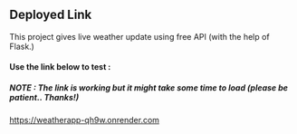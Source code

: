 ## Deployed Link 

This project gives live weather update using free API (with the help of Flask.)

#### Use the link below to test :

##### NOTE : The link is working but it might take some time to load (please be patient.. Thanks!)

https://weatherapp-qh9w.onrender.com

